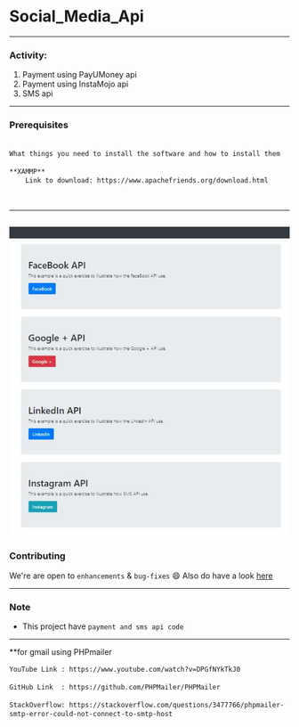 # Social_Media_Api

------------------------------------------
### Activity:
1. Payment using PayUMoney api
2. Payment using InstaMojo api
3. SMS api 
------------------------------------------
### Prerequisites
<pre><code>
What things you need to install the software and how to install them

**XAMMP** 
    Link to download: https://www.apachefriends.org/download.html
    
 </code></pre>
 
------------------------------------------
![Home Page ](https://github.com/sangramdesai123/Social_Media_Api/blob/master/1.JPG)
------------------------------------------

### Contributing

 We're are open to `enhancements` & `bug-fixes` :smile: Also do have a look [here](./CONTRIBUTING.md)
 
------------------------------------------
### Note

- This project have  `payment and sms api code`

------------------------------------------


**for gmail using PHPmailer

    YouTube Link : https://www.youtube.com/watch?v=DPGfNYkTkJ0
    
    GitHub Link  : https://github.com/PHPMailer/PHPMailer
    
    StackOverflow: https://stackoverflow.com/questions/3477766/phpmailer-smtp-error-could-not-connect-to-smtp-host
